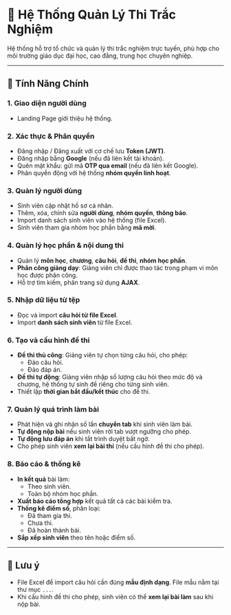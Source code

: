 # 📝 Hệ Thống Quản Lý Thi Trắc Nghiệm

Hệ thống hỗ trợ tổ chức và quản lý thi trắc nghiệm trực tuyến, phù hợp cho môi trường giáo dục đại học, cao đẳng, trung học chuyên nghiệp.

---

## 🚀 Tính Năng Chính

### 1. Giao diện người dùng
- Landing Page giới thiệu hệ thống.

### 2. Xác thực & Phân quyền
- Đăng nhập / Đăng xuất với cơ chế lưu **Token (JWT)**.
- Đăng nhập bằng **Google** (nếu đã liên kết tài khoản).
- Quên mật khẩu: gửi mã **OTP qua email** (nếu đã liên kết Google).
- Phân quyền động với hệ thống **nhóm quyền linh hoạt**.

### 3. Quản lý người dùng
- Sinh viên cập nhật hồ sơ cá nhân.
- Thêm, xóa, chỉnh sửa **người dùng**, **nhóm quyền**, **thông báo**.
- Import danh sách sinh viên vào hệ thống (file Excel).
- Sinh viên tham gia nhóm học phần bằng **mã mời**.

### 4. Quản lý học phần & nội dung thi
- Quản lý **môn học**, **chương**, **câu hỏi**, **đề thi**, **nhóm học phần**.
- **Phân công giảng dạy**: Giảng viên chỉ được thao tác trong phạm vi môn học được phân công.
- Hỗ trợ tìm kiếm, phân trang sử dụng **AJAX**.

### 5. Nhập dữ liệu từ tệp
- Đọc và import **câu hỏi từ file Excel**.
- Import **danh sách sinh viên** từ file Excel.

### 6. Tạo và cấu hình đề thi
- **Đề thi thủ công**: Giảng viên tự chọn từng câu hỏi, cho phép:
  - Đảo câu hỏi.
  - Đảo đáp án.
- **Đề thi tự động**: Giảng viên nhập số lượng câu hỏi theo mức độ và chương, hệ thống tự sinh đề riêng cho từng sinh viên.
- Thiết lập **thời gian bắt đầu/kết thúc** cho đề thi.

### 7. Quản lý quá trình làm bài
- Phát hiện và ghi nhận số lần **chuyển tab** khi sinh viên làm bài.
- **Tự động nộp bài** nếu sinh viên rời tab vượt ngưỡng cho phép.
- **Tự động lưu đáp án** khi tắt trình duyệt bất ngờ.
- Cho phép sinh viên **xem lại bài thi** (nếu cấu hình đề thi cho phép).

### 8. Báo cáo & thống kê
- **In kết quả** bài làm:
  - Theo sinh viên.
  - Toàn bộ nhóm học phần.
- **Xuất báo cáo tổng hợp** kết quả tất cả các bài kiểm tra.
- **Thống kê điểm số**, phân loại:
  - Đã tham gia thi.
  - Chưa thi.
  - Đã hoàn thành bài.
- **Sắp xếp sinh viên** theo tên hoặc điểm số.

---

## 📌 Lưu ý

- File Excel để import câu hỏi cần đúng **mẫu định dạng**. File mẫu nằm tại thư mục `...`.
- Khi cấu hình đề thi cho phép, sinh viên có thể **xem lại bài làm** sau khi nộp bài.
